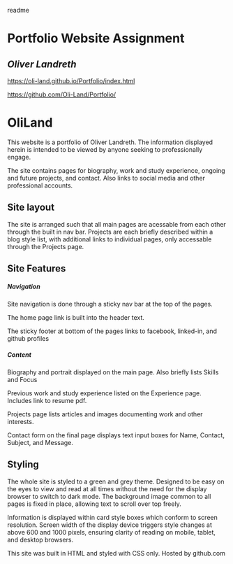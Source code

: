 readme

# Portfolio Website Assignment
## *Oliver Landreth*


https://oli-land.github.io/Portfolio/index.html

https://github.com/Oli-Land/Portfolio/



# OliLand
This website is a portfolio of Oliver Landreth.
The information displayed herein is intended to be viewed by anyone seeking to professionally engage.
    
The site contains pages for biography, work and study experience, ongoing and future projects, and contact. Also links to social media and other professional accounts.
<!-- links -->
    
## Site layout

The site is arranged such that all main pages are acessable from each other through the built in nav bar.
Projects are each briefly described within a blog style list, with additional links to individual pages, only accessable through the Projects page.

<!-- Sitemap -->
 

## Site Features 
    
##### Navigation

Site navigation is done through a sticky nav bar at the top of the pages.

The home page link is built into the header text.

The sticky footer at bottom of the pages links to facebook, linked-in, and github profiles


##### Content

Biography and portrait displayed on the main page. Also briefly lists Skills and Focus

Previous work and study experience listed on the Experience page. Includes link to resume pdf.

Projects page lists articles and images documenting work and other interests.

Contact form on the final page displays text input boxes for Name, Contact, Subject, and Message.

## Styling

The whole site is styled to a green and grey theme. Designed to be easy on the eyes to view and read at all times without the need for the display browser to switch to dark mode.
The background image common to all pages is fixed in place, allowing text to scroll over top freely.

Information is displayed within card style boxes which conform to screen resolution.
Screen width of the display device triggers style changes at above 600 and 1000 pixels, ensuring clarity of reading on mobile, tablet, and desktop browsers.


This site was built in HTML and styled with CSS only.
Hosted by github.com

